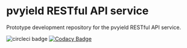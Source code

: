# pvyield RESTful API service

Prototype development repository for the pvyield RESTful API service.

![circleci badge](https://circleci.com/gh/pvyield/pvy-api/tree/master.svg?style=shield)
[![Codacy Badge](https://api.codacy.com/project/badge/Grade/b1e143c7a302422bbe10ad6f9825fb9b)](https://app.codacy.com/app/timo.richert/pvy-api?utm_source=github.com&utm_medium=referral&utm_content=pvyield/pvy-api&utm_campaign=Badge_Grade_Dashboard)
